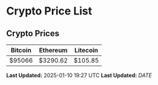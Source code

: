 # Crypto Price List

## Crypto Prices
| Bitcoin | Ethereum | Litecoin |
| ------- | -------- | -------- |
| $95066 | $3290.62 | $105.85 |
**Last Updated:** 2025-01-10 19:27 UTC
**Last Updated:** $DATE$
